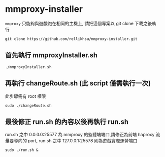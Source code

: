 # mmproxy-installer
`mmproxy` 只能夠與遊戲跑在相同的主機上, 請把這個專案以 git clone 下載之後執行
```shell
git clone https://github.com/rellikhsu/mmproxy-installer.git
```

## 首先執行 mmproxyInstaller.sh

```shell
./mmproxyInstaller.sh
```
## 再執行 changeRoute.sh (此 script 僅需執行一次)
 此步驟需有 root 權限
```shell
sudo ./changeRoute.sh
```

## 最後修正 run.sh 的內容以後再執行 run.sh
run.sh 之中 0.0.0.0:25577 為 mmproxy 的監聽端端口,請修正為前端 haproxy 流量要導向的 port,
run.sh 之中 127.0.0.1:25578 則為遊戲實際運營端口
```shell
sudo ./run.sh &
```
